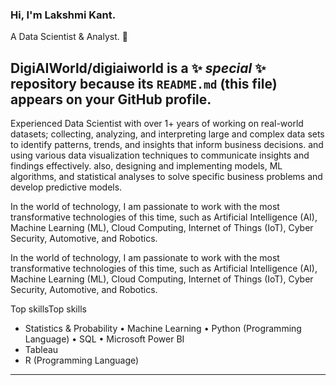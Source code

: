### Hi, I'm Lakshmi Kant.
A Data Scientist & Analyst. 👋


**DigiAIWorld/digiaiworld** is a ✨ _special_ ✨ repository because its `README.md` (this file) appears on your GitHub profile.
---
Experienced Data Scientist with over 1+ years of working on real-world datasets; collecting, analyzing, and interpreting large and complex data sets to identify patterns, trends, and insights that inform business decisions. and using various data visualization techniques to communicate insights and findings effectively. also, designing and implementing models, ML algorithms, and statistical analyses to solve specific business problems and develop predictive models. 

In the world of technology, I am passionate to work with the most transformative technologies of this time, such as Artificial Intelligence (AI), Machine Learning (ML), Cloud Computing, Internet of Things (IoT), Cyber Security, Automotive, and Robotics.

In the world of technology, I am passionate to work with the most transformative technologies of this time, such as Artificial Intelligence (AI), Machine Learning (ML), Cloud Computing, Internet of Things (IoT), Cyber Security, Automotive, and Robotics.

Top skillsTop skills
* Statistics & Probability 
• Machine Learning 
• Python (Programming Language) 
• SQL 
• Microsoft Power BI
* Tableau
* R (Programming Language) 
---

